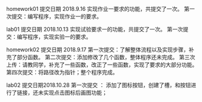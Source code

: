 homework01 提交日期 2018.9.16 实现作业一要求的功能，共提交了一次。
第一次提交：编写程序，实现作业一的要求。

lab01      提交日期 2018.10.13 实现试验要求一的功能，共提交了一次。
第一次提交：编写程序，实现实验一的要求。

homework02 提交日期 2018.9.17
第一次提交：了解整体流程以及实现步骤，补充了部分函数。
第二次提交：添加修改了几个函数，整体程序还未完成。
第三次上传：请教同学，补充了一些函数，改正了一些函数，实现了要求的大部分功能。 
第四次提交：将路径改为指针；整个程序完成。

lab02      提交日期2018.10.28 
第一次提交 ：
添加了图标按钮，创建了槽，和按钮进行了链接，还未实现点击图标后画图功能；
